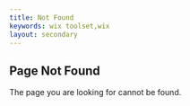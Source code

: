 ```yaml
---
title: Not Found
keywords: wix toolset,wix
layout: secondary
---
```


## Page Not Found

The page you are looking for cannot be found.
